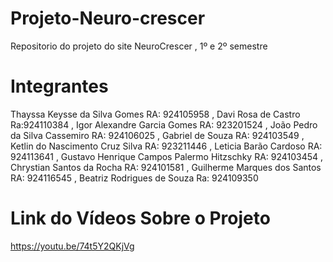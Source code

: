 # Projeto-Neuro-crescer
Repositorio do projeto do site NeuroCrescer , 1º e 2º semestre
# Integrantes
Thayssa Keysse da Silva Gomes 
RA: 924105958
, Davi Rosa de Castro
Ra:924110384
, Igor Alexandre Garcia Gomes
RA: 923201524
, João Pedro da Silva Cassemiro 
RA: 924106025
, Gabriel de Souza 
RA: 924103549
, Ketlin do Nascimento Cruz Silva 
RA: 923211446
, Leticia Barão Cardoso
RA: 924113641
, Gustavo Henrique Campos Palermo Hitzschky
RA: 924103454
, Chrystian Santos da Rocha
RA: 924101581
, Guilherme Marques dos Santos 
RA: 924116545
, Beatriz Rodrigues de Souza 
Ra: 924109350
# Link do Vídeos Sobre o Projeto
https://youtu.be/74t5Y2QKjVg

